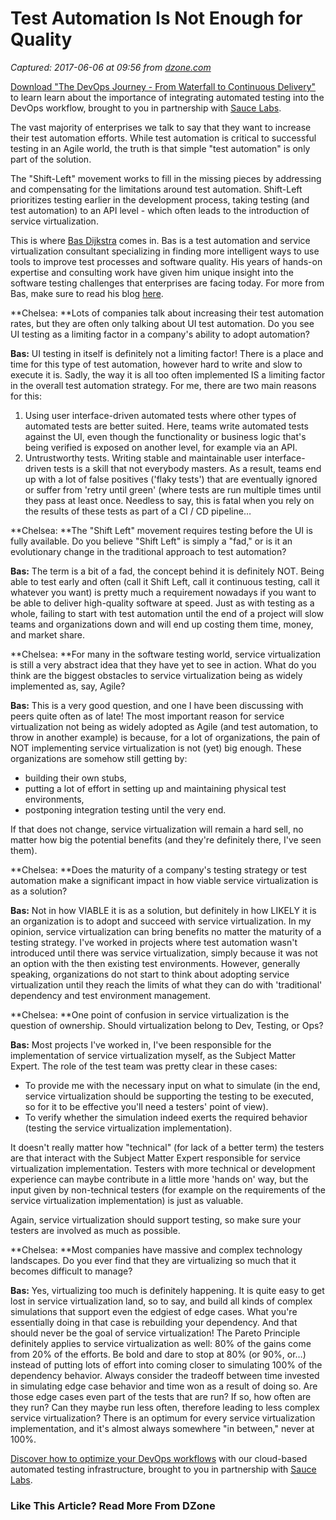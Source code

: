 # Test Automation Is Not Enough for Quality

_Captured: 2017-06-06 at 09:56 from [dzone.com](https://dzone.com/articles/test-automation-is-not-enough-for-quality?utm_source=MVB&utm_medium=email&utm_campaign=Monday%202017-6-05)_

[Download "The DevOps Journey - From Waterfall to Continuous Delivery"](https://dzone.com/go?i=161130&u=http%3A%2F%2Finfo.saucelabs.com%2Fpaper-the-devops-journey.html%3Futm_campaign%3Ddevopsjourney%2Bwp%26utm_medium%3Dtextlink%26utm_source%3Ddzone-devops%26utm_content%3Darticle) to learn learn about the importance of integrating automated testing into the DevOps workflow, brought to you in partnership with [Sauce Labs](https://dzone.com/go?i=161130&u=http%3A%2F%2Finfo.saucelabs.com%2Fpaper-the-devops-journey.html%3Futm_campaign%3Ddevopsjourney%2Bwp%26utm_medium%3Dtextlink%26utm_source%3Ddzone-devops%26utm_content%3Darticle).

The vast majority of enterprises we talk to say that they want to increase their test automation efforts. While test automation is critical to successful testing in an Agile world, the truth is that simple "test automation" is only part of the solution.

The "Shift-Left" movement works to fill in the missing pieces by addressing and compensating for the limitations around test automation. Shift-Left prioritizes testing earlier in the development process, taking testing (and test automation) to an API level - which often leads to the introduction of service virtualization.

This is where [Bas Dijkstra](https://twitter.com/_basdijkstra?lang=en) comes in. Bas is a test automation and service virtualization consultant specializing in finding more intelligent ways to use tools to improve test processes and software quality. His years of hands-on expertise and consulting work have given him unique insight into the software testing challenges that enterprises are facing today. For more from Bas, make sure to read his blog [here](http://www.ontestautomation.com/).

**Chelsea: **Lots of companies talk about increasing their test automation rates, but they are often only talking about UI test automation. Do you see UI testing as a limiting factor in a company's ability to adopt automation?

**Bas:** UI testing in itself is definitely not a limiting factor! There is a place and time for this type of test automation, however hard to write and slow to execute it is. Sadly, the way it is all too often implemented IS a limiting factor in the overall test automation strategy. For me, there are two main reasons for this:

  1. Using user interface-driven automated tests where other types of automated tests are better suited. Here, teams write automated tests against the UI, even though the functionality or business logic that's being verified is exposed on another level, for example via an API.
  2. Untrustworthy tests. Writing stable and maintainable user interface-driven tests is a skill that not everybody masters. As a result, teams end up with a lot of false positives ('flaky tests') that are eventually ignored or suffer from 'retry until green' (where tests are run multiple times until they pass at least once. Needless to say, this is fatal when you rely on the results of these tests as part of a CI / CD pipeline…

**Chelsea: **The "Shift Left" movement requires testing before the UI is fully available. Do you believe "Shift Left" is simply a "fad," or is it an evolutionary change in the traditional approach to test automation?

**Bas:** The term is a bit of a fad, the concept behind it is definitely NOT. Being able to test early and often (call it Shift Left, call it continuous testing, call it whatever you want) is pretty much a requirement nowadays if you want to be able to deliver high-quality software at speed. Just as with testing as a whole, failing to start with test automation until the end of a project will slow teams and organizations down and will end up costing them time, money, and market share.

**Chelsea: **For many in the software testing world, service virtualization is still a very abstract idea that they have yet to see in action. What do you think are the biggest obstacles to service virtualization being as widely implemented as, say, Agile?

**Bas:** This is a very good question, and one I have been discussing with peers quite often as of late! The most important reason for service virtualization not being as widely adopted as Agile (and test automation, to throw in another example) is because, for a lot of organizations, the pain of NOT implementing service virtualization is not (yet) big enough. These organizations are somehow still getting by:

  * building their own stubs,
  * putting a lot of effort in setting up and maintaining physical test environments,
  * postponing integration testing until the very end.

If that does not change, service virtualization will remain a hard sell, no matter how big the potential benefits (and they're definitely there, I've seen them).

**Chelsea: **Does the maturity of a company's testing strategy or test automation make a significant impact in how viable service virtualization is as a solution?

**Bas:** Not in how VIABLE it is as a solution, but definitely in how LIKELY it is an organization is to adopt and succeed with service virtualization. In my opinion, service virtualization can bring benefits no matter the maturity of a testing strategy. I've worked in projects where test automation wasn't introduced until there was service virtualization, simply because it was not an option with the then existing test environments. However, generally speaking, organizations do not start to think about adopting service virtualization until they reach the limits of what they can do with 'traditional' dependency and test environment management.

**Chelsea: **One point of confusion in service virtualization is the question of ownership. Should virtualization belong to Dev, Testing, or Ops?

**Bas:** Most projects I've worked in, I've been responsible for the implementation of service virtualization myself, as the Subject Matter Expert. The role of the test team was pretty clear in these cases:

  * To provide me with the necessary input on what to simulate (in the end, service virtualization should be supporting the testing to be executed, so for it to be effective you'll need a testers' point of view).
  * To verify whether the simulation indeed exerts the required behavior (testing the service virtualization implementation).

It doesn't really matter how "technical" (for lack of a better term) the testers are that interact with the Subject Matter Expert responsible for service virtualization implementation. Testers with more technical or development experience can maybe contribute in a little more 'hands on' way, but the input given by non-technical testers (for example on the requirements of the service virtualization implementation) is just as valuable.

Again, service virtualization should support testing, so make sure your testers are involved as much as possible.

**Chelsea: **Most companies have massive and complex technology landscapes. Do you ever find that they are virtualizing so much that it becomes difficult to manage?

**Bas:** Yes, virtualizing too much is definitely happening. It is quite easy to get lost in service virtualization land, so to say, and build all kinds of complex simulations that support even the edgiest of edge cases. What you're essentially doing in that case is rebuilding your dependency. And that should never be the goal of service virtualization! The Pareto Principle definitely applies to service virtualization as well: 80% of the gains come from 20% of the efforts. Be bold and dare to stop at 80% (or 90%, or…) instead of putting lots of effort into coming closer to simulating 100% of the dependency behavior. Always consider the tradeoff between time invested in simulating edge case behavior and time won as a result of doing so. Are those edge cases even part of the tests that are run? If so, how often are they run? Can they maybe run less often, therefore leading to less complex service virtualization? There is an optimum for every service virtualization implementation, and it's almost always somewhere "in between," never at 100%.

[Discover how to optimize your DevOps workflows](https://dzone.com/go?i=161129&u=http%3A%2F%2Finfo.saucelabs.com%2Fpaper-the-devops-journey.html%3Futm_campaign%3Ddevopsjourney%2Bwp%26utm_medium%3Dtextlink%26utm_source%3Ddzone-devops%26utm_content%3Darticle) with our cloud-based automated testing infrastructure, brought to you in partnership with [Sauce Labs](https://dzone.com/go?i=161129&u=http%3A%2F%2Finfo.saucelabs.com%2Fpaper-the-devops-journey.html%3Futm_campaign%3Ddevopsjourney%2Bwp%26utm_medium%3Dtextlink%26utm_source%3Ddzone-devops%26utm_content%3Darticle).

### Like This Article? Read More From DZone
